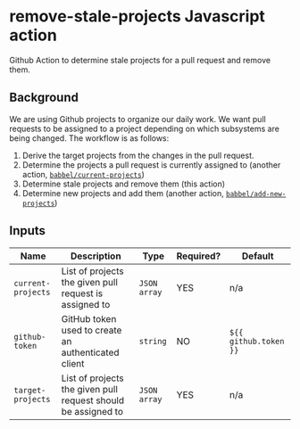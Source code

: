 # remove-stale-projects Javascript action

Github Action to determine stale projects for a pull request and remove them.

## Background

We are using Github projects to organize our daily work.
We want pull requests to be assigned to a project depending on which subsystems are being changed.
The workflow is as follows:

1. Derive the target projects from the changes in the pull request.
2. Determine the projects a pull request is currently assigned to
   (another action, [`babbel/current-projects`](https://github.com/babbel/current-projects))
3. Determine stale projects and remove them (this action)
4. Determine new projects and add them
   (another action, [`babbel/add-new-projects`](https://github.com/babbel/add-new-projects))

## Inputs

| Name               | Description                                                   | Type         | Required? | Default |
|--------------------|---------------------------------------------------------------|--------------|-----------|---------|
| `current-projects` | List of projects the given pull request is assigned to        | `JSON array` | YES       | n/a     |
| `github-token`     | GitHub token used to create an authenticated client           | `string`     | NO        | `${{ github.token }}` |
| `target-projects`  | List of projects the given pull request should be assigned to | `JSON array` | YES       | n/a     |
